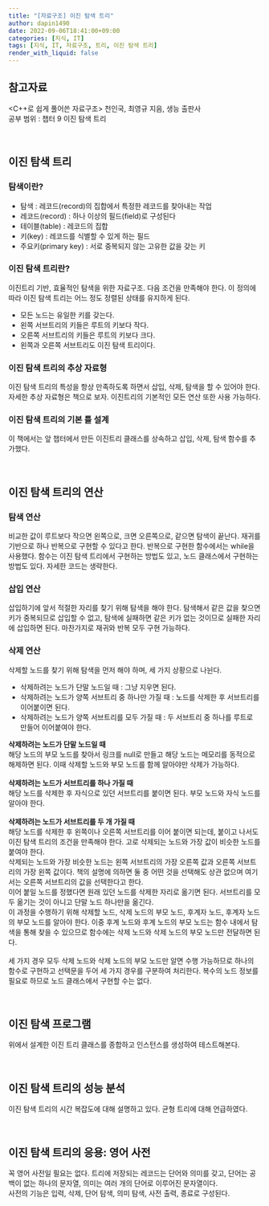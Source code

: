 ```yaml
---
title: "[자료구조] 이진 탐색 트리"
author: dapin1490
date: 2022-09-06T18:41:00+09:00
categories: [지식, IT]
tags: [지식, IT, 자료구조, 트리, 이진 탐색 트리]
render_with_liquid: false
---
```



<p>
    <h2>참고자료</h2>
    &lt;C++로 쉽게 풀어쓴 자료구조&gt; 천인국, 최영규 지음, 생능 출판사<br>
    공부 범위 : 챕터 9 이진 탐색 트리
</p>
<br>
<p>
	<h2>이진 탐색 트리</h2>
	<h3>탐색이란?</h3>
	<ul>
		<li>탐색 : 레코드(record)의 집합에서 특정한 레코드를 찾아내는 작업</li>
		<li>레코드(record) : 하나 이상의 필드(field)로 구성된다</li>
		<li>테이블(table) : 레코드의 집합</li>
		<li>키(key) : 레코드를 식별할 수 있게 하는 필드</li>
		<li>주요키(primary key) : 서로 중복되지 않는 고유한 값을 갖는 키</li>
	</ul>
	<h3>이진 탐색 트리란?</h3>
	이진트리 기반, 효율적인 탐색을 위한 자료구조. 다음 조건을 만족해야 한다. 이 정의에 따라 이진 탐색 트리는 어느 정도 정렬된 상태를 유지하게 된다.
	<ul>
		<li>모든 노드는 유일한 키를 갖는다.</li>
		<li>왼쪽 서브트리의 키들은 루트의 키보다 작다.</li>
		<li>오른쪽 서브트리의 키들은 루트의 키보다 크다.</li>
		<li>왼쪽과 오른쪽 서브트리도 이진 탐색 트리이다.</li>
	</ul>
	<h3>이진 탐색 트리의 추상 자료형</h3>
	이진 탐색 트리의 특성을 항상 만족하도록 하면서 삽입, 삭제, 탐색을 할 수 있어야 한다. 자세한 추상 자료형은 책으로 보자. 이진트리의 기본적인 모든 연산 또한 사용 가능하다.
	<h3>이진 탐색 트리의 기본 틀 설계</h3>
	이 책에서는 앞 챕터에서 만든 이진트리 클래스를 상속하고 삽입, 삭제, 탐색 함수를 추가했다.
</p>
<br>
<p>
	<h2>이진 탐색 트리의 연산</h2>
	<h3>탐색 연산</h3>
	비교한 값이 루트보다 작으면 왼쪽으로, 크면 오른쪽으로, 같으면 탐색이 끝난다. 재귀를 기반으로 하나 반복으로 구현할 수 있다고 한다. 반복으로 구현한 함수에서는 while을 사용했다. 함수는 이진 탐색 트리에서 구현하는 방법도 있고, 노드 클래스에서 구현하는 방법도 있다. 자세한 코드는 생략한다.
	<h3>삽입 연산</h3>
	삽입하기에 앞서 적절한 자리를 찾기 위해 탐색을 해야 한다. 탐색해서 같은 값을 찾으면 키가 중복되므로 삽입할 수 없고, 탐색에 실패하면 같은 키가 없는 것이므로 실패한 자리에 삽입하면 된다. 마찬가지로 재귀와 반복 모두 구현 가능하다.
	<h3>삭제 연산</h3>
	삭제할 노드를 찾기 위해 탐색을 먼저 해야 하며, 세 가지 상황으로 나뉜다.
	<ul>
		<li>삭제하려는 노드가 단말 노드일 때 : 그냥 지우면 된다.</li>
		<li>삭제하려는 노드가 양쪽 서브트리 중 하나만 가질 때 : 노드를 삭제한 후 서브트리를 이어붙이면 된다.</li>
		<li>삭제하려는 노드가 양쪽 서브트리를 모두 가질 때 : 두 서브트리 중 하나를 루트로 만들어 이어붙여야 한다.</li>
	</ul>
	<strong>삭제하려는 노드가 단말 노드일 때</strong><br>
	해당 노드의 부모 노드를 찾아서 링크를 null로 만들고 해당 노드는 메모리를 동적으로 해제하면 된다. 이때 삭제할 노드와 부모 노드를 함께 알아야만 삭제가 가능하다.<br>
	<br>
	<strong>삭제하려는 노드가 서브트리를 하나 가질 때</strong><br>
	해당 노드를 삭제한 후 자식으로 있던 서브트리를 붙이면 된다. 부모 노드와 자식 노드를 알아야 한다.<br>
	<br>
	<strong>삭제하려는 노드가 서브트리를 두 개 가질 때</strong><br>
	해당 노드를 삭제한 후 왼쪽이나 오른쪽 서브트리를 이어 붙이면 되는데, 붙이고 나서도 이진 탐색 트리의 조건을 만족해야 한다. 고로 삭제되는 노드와 가장 값이 비슷한 노드를 붙여야 한다.<br>
	삭제되는 노드와 가장 비슷한 노드는 왼쪽 서브트리의 가장 오른쪽 값과 오른쪽 서브트리의 가장 왼쪽 값이다. 책의 설명에 의하면 둘 중 어떤 것을 선택해도 상관 없으며 여기서는 오른쪽 서브트리의 값을 선택한다고 한다.<br>
	이어 붙일 노드를 정했다면 원래 있던 노드를 삭제한 자리로 옮기면 된다. 서브트리를 모두 옮기는 것이 아니고 단말 노드 하나만을 옮긴다.<br>
	이 과정을 수행하기 위해 삭제할 노드, 삭제 노드의 부모 노드, 후계자 노드, 후계자 노드의 부모 노드를 알아야 한다. 이중 후계 노드와 후계 노드의 부모 노드는 함수 내에서 탐색을 통해 찾을 수 있으므로 함수에는 삭제 노드와 삭제 노드의 부모 노드만 전달하면 된다.<br>
	<br>
	세 가지 경우 모두 삭제 노드와 삭제 노드의 부모 노드만 알면 수행 가능하므로 하나의 함수로 구현하고 선택문을 두어 세 가지 경우를 구분하여 처리한다. 복수의 노드 정보를 필요로 하므로 노드 클래스에서 구현할 수는 없다.
</p>
<br>
<p>
	<h2>이진 탐색 프로그램</h2>
	위에서 설계한 이진 트리 클래스를 종합하고 인스턴스를 생성하여 테스트해본다.
</p>
<br>
<p>
	<h2>이진 탐색 트리의 성능 분석</h2>
	이진 탐색 트리의 시간 복잡도에 대해 설명하고 있다. 균형 트리에 대해 언급하였다.
</p>
<br>
<p>
	<h2>이진 탐색 트리의 응용: 영어 사전</h2>
	꼭 영어 사전일 필요는 없다. 트리에 저장되는 레코드는 단어와 의미를 갖고, 단어는 공백이 없는 하나의 문자열, 의미는 여러 개의 단어로 이루어진 문자열이다.<br>
	사전의 기능은 입력, 삭제, 단어 탐색, 의미 탐색, 사전 출력, 종료로 구성된다.
</p>